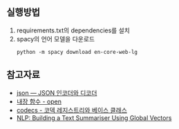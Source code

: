 ## 실행방법

1. requirements.txt의 dependencies를 설치
2. spacy의 언어 모델을 다운로드
    ```
    python -m spacy download en-core-web-lg
    ```

## 참고자료

-   [json — JSON 인코더와 디코더](https://docs.python.org/ko/3/library/json.html)
-   [내장 함수 - open](https://docs.python.org/ko/3/library/functions.html#open)
-   [codecs - 코덱 레지스트리와 베이스 클래스](https://docs.python.org/ko/3/library/codecs.html#module-codecs)
-   [NLP: Building a Text Summariser Using Global Vectors](https://towardsdatascience.com/nlp-building-a-summariser-68e0c19e3a93)
